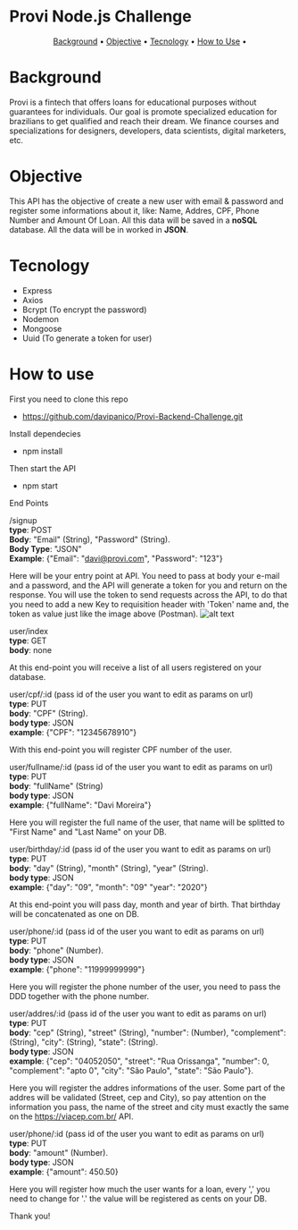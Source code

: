 # Provi Node.js Challenge

<p align="center">
 <a href="#background">Background</a> •
 <a href="#objective">Objective</a> • 
 <a href="#tecnology">Tecnology</a> • 
 <a href="#how to use">How to Use</a> • 
</p>

# Background

Provi is a fintech that offers loans for educational purposes without guarantees for individuals. Our goal is promote specialized education for brazilians to get qualified and reach their dream. We finance courses and specializations for designers, developers, data scientists, digital marketers, etc.

# Objective

This API has the objective of create a new user with email & password and register some informations about it, like: Name, Addres, CPF, Phone Number and Amount Of Loan. All this data will be saved in a **noSQL** database. All the data will be in worked in **JSON**.

# Tecnology

- Express 
- Axios
- Bcrypt (To encrypt the password)
- Nodemon
- Mongoose
- Uuid (To generate a token for user)

# How to use

First you need to clone this repo
 - https://github.com/davipanico/Provi-Backend-Challenge.git

Install dependecies
 - npm install

Then start the API
 - npm start

End Points

/signup</br>
**type**: POST</br>
**Body**: "Email" (String), "Password" (String).</br>
**Body Type**: "JSON"</br>
**Example**: {"Email": "davi@provi.com", "Password": "123"}</br>

Here will be your entry point at API. You need to pass at body your e-mail and a password, and the API will generate a token for you and return on the response. You will use the token to send requests across the API, to do that you need to add a new Key to requisition header with 'Token' name and, the token as value just like the image above (Postman).
![alt text](https://i.imgur.com/9eV0mZi.png)

user/index</br>
**type**: GET</br>
**body**: none</br>

At this end-point you will receive a list of all users registered on your database.

user/cpf/:id (pass id of the user you want to edit as params on url)</br>
**type**: PUT</br>
**body**: "CPF" (String).</br>
**body type**: JSON</br>
**example**: {"CPF": "12345678910"}</br>

With this end-point you will register CPF number of the user.

user/fullname/:id (pass id of the user you want to edit as params on url)</br>
**type**: PUT</br>
**body**: "fullName" (String)</br>
**body type**: JSON</br>
**example**: {"fullName": "Davi Moreira"}</br>

Here you will register the full name of the user, that name will be splitted to "First Name" and "Last Name" on your DB.

user/birthday/:id (pass id of the user you want to edit as params on url)</br>
**type**: PUT</br>
**body**: "day" (String), "month" (String), "year" (String).</br>
**body type**: JSON</br>
**example**: {"day": "09", "month": "09" "year": "2020"}</br>

At this end-point you will pass day, month and year of birth. That birthday will be concatenated as one on DB.

user/phone/:id (pass id of the user you want to edit as params on url)</br>
**type**: PUT</br>
**body**: "phone" (Number).</br>
**body type**: JSON</br>
**example**: {"phone": "11999999999"}</br>

Here you will register the phone number of the user, you need to pass the DDD together with the phone number.

user/addres/:id (pass id of the user you want to edit as params on url)</br>
**type**: PUT</br>
**body**: "cep" (String), "street" (String), "number": (Number), "complement": (String), "city": (String), "state": (String).</br>
**body type**: JSON</br>
**example**: {"cep": "04052050", "street": "Rua Orissanga", "number": 0, "complement": "apto 0", "city": "São Paulo", "state": "São Paulo"}.

Here you will register the addres informations of the user. Some part of the addres will be validated (Street, cep and City), so pay attention on the information you pass, the name of the street and city must exactly the same on the https://viacep.com.br/ API.

user/phone/:id (pass id of the user you want to edit as params on url)</br>
**type**: PUT</br>
**body**: "amount" (Number).</br>
**body type**: JSON</br>
**example**: {"amount": 450.50}</br>

Here you will register how much the user wants for a loan, every ',' you need to change for '.' the value will be registered as cents on your DB.



Thank you!




